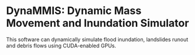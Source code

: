 # DynaMMIS: Dynamic Mass Movement and Inundation Simulator

This software can dynamically simulate flood inundation, landslides runout and debris flows using CUDA-enabled GPUs.
